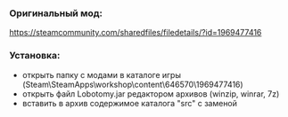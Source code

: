 ### Оригинальный мод:
https://steamcommunity.com/sharedfiles/filedetails/?id=1969477416

### Установка:
- открыть папку с модами в каталоге игры (Steam\SteamApps\workshop\content\646570\1969477416)
- открыть файл Lobotomy.jar редактором архивов (winzip, winrar, 7z)
- вставить в архив содержимое каталога "src" с заменой
